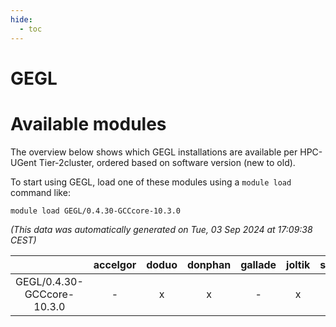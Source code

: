 ```yaml
---
hide:
  - toc
---
```


GEGL
====

# Available modules


The overview below shows which GEGL installations are available per HPC-UGent Tier-2cluster, ordered based on software version (new to old).

To start using GEGL, load one of these modules using a `module load` command like:

```shell
module load GEGL/0.4.30-GCCcore-10.3.0
```

*(This data was automatically generated on Tue, 03 Sep 2024 at 17:09:38 CEST)*  

| |accelgor|doduo|donphan|gallade|joltik|shinx|skitty|
| :---: | :---: | :---: | :---: | :---: | :---: | :---: | :---: |
|GEGL/0.4.30-GCCcore-10.3.0|-|x|x|-|x|-|x|

